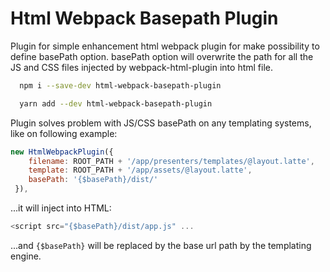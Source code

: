 # Html Webpack Basepath Plugin

Plugin for simple enhancement html webpack plugin for make possibility to define basePath option. basePath option will overwrite the path for all the JS and CSS files injected by webpack-html-plugin into html file.

```bash
  npm i --save-dev html-webpack-basepath-plugin
```

```bash
  yarn add --dev html-webpack-basepath-plugin
```

Plugin solves problem with JS/CSS basePath on any templating systems, like on following example:

```js
new HtmlWebpackPlugin({
    filename: ROOT_PATH + '/app/presenters/templates/@layout.latte',
    template: ROOT_PATH + '/app/assets/@layout.latte',
    basePath: '{$basePath}/dist/'
 }),
 ```

...it will inject into HTML:
```js
<script src="{$basePath}/dist/app.js" ...
```

...and `{$basePath}` will be replaced by the base url path by the templating engine.

